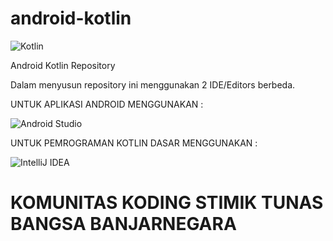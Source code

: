 # android-kotlin
<p>

![Kotlin](https://img.shields.io/badge/kotlin-%237F52FF.svg?style=for-the-badge&logo=kotlin&logoColor=white)

</p>
Android Kotlin Repository

Dalam menyusun repository ini menggunakan 2 IDE/Editors berbeda.

UNTUK APLIKASI ANDROID MENGGUNAKAN :
<p>

![Android Studio](https://img.shields.io/badge/Android%20Studio-3DDC84.svg?style=for-the-badge&logo=android-studio&logoColor=white)

</p>

UNTUK PEMROGRAMAN KOTLIN DASAR MENGGUNAKAN :
<p>

![IntelliJ IDEA](https://img.shields.io/badge/IntelliJIDEA-000000.svg?style=for-the-badge&logo=intellij-idea&logoColor=white)

</p>


# KOMUNITAS KODING STIMIK TUNAS BANGSA BANJARNEGARA
